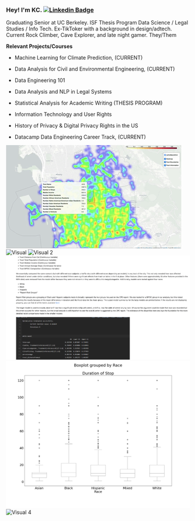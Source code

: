 <!-- ### Hi there 👋

<!--
**kch0p/kch0p** is a ✨ _special_ ✨ repository because its `README.md` (this file) appears on your GitHub profile.

Here are some ideas to get you started:

- 🔭 I’m currently working on ...
- 🌱 I’m currently learning ...
- 👯 I’m looking to collaborate on ...
- 🤔 I’m looking for help with ...
- 💬 Ask me about ...
- 📫 How to reach me: ...
- 😄 Pronouns: ...
- ⚡ Fun fact: ...
--> 



### Hey! I'm KC. [![Linkedin Badge](https://img.shields.io/badge/-LinkedIn-0e76a8?style=flat-square&logo=Linkedin&logoColor=white)](https://www.linkedin.com/in/karatechop/)

<!-- **Thanks for stopping by! Here's a little bit about me:**
 -->
Graduating Senior at UC Berkeley. ISF Thesis Program Data Science / Legal Studies / Info Tech. Ex-TikToker with a background in design/adtech. Current Rock Climber, Cave Explorer, and late night gamer. They/Them

**Relevant Projects/Courses**

- Machine Learning for Climate Prediction, (CURRENT)
- Data Analysis for Civil and Environmental Engineering, (CURRENT)
- Data Engineering 101
- Data Analysis and NLP in Legal Systems
- Statistical Analysis for Academic Writing (THESIS PROGRAM)
- Information Technology and User Rights 
- History of Privacy & Digital Privacy Rights in the US

- Datacamp Data Engineering Career Track, (CURRENT)

![Gif](https://github.com/kch0p/BPD-Stops-Research-Project/blob/main/GitHub%20Presentation%20Files/map_preview_gif.gif)
![Visual](https://user-images.githubusercontent.com/89766547/199140064-6eeeedef-5f62-43b0-8e84-89f1537c85fa.png)
![Visual 2](https://user-images.githubusercontent.com/89766547/199147586-4c7195e0-bc81-4135-b279-2b032b8538b1.png)
![Notebook Visual 5](https://github.com/kch0p/BPD-Stops-Research-Project/blob/main/misc/Screen%20Shot%202022-11-02%20at%2012.55.04%20PM.png?raw=true)
![Visual 3](https://github.com/kch0p/BPD-Stops-Research-Project/raw/main/GitHub%20Presentation%20Files/Duration%20Boxplot%20by%20Race%20(TEXT).png)
![Visual 4](https://github.com/kch0p/Legal-Studies-123-Problem-Set-1/raw/main/readme_files/images/day_of_week_ir_heatmap.gif)







<!-- 
- Reading up on digital privacy and info science from any one of these amazing resources ([The Intercept](https://theintercept.com/technology/), [The Markup](https://themarkup.org/), [Beacons](https://logicmag.io/beacons/), [EFF](https://www.eff.org/), [Tech Inquiry](https://techinquiry.org/), [Wired](https://www.wired.com/category/security/)) -->

<!-- - Reading [*Subprime Attention Crisis*](https://us.macmillan.com/books/9780374538651/subprimeattentioncrisis) by Tim Huang! It's an amazing book.  -->


